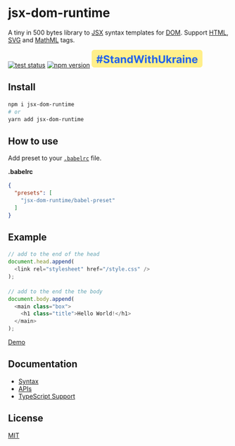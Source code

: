 # jsx-dom-runtime

A tiny in 500 bytes library to [JSX](https://facebook.github.io/jsx/) syntax templates for [DOM](https://dom.spec.whatwg.org/). Support [HTML](https://html.spec.whatwg.org/multipage/), [SVG](https://www.w3.org/TR/SVG/) and [MathML](https://www.w3.org/TR/MathML3/) tags.

[![test status](https://github.com/shoonia/jsx-dom-runtime/workflows/tests/badge.svg)](https://github.com/shoonia/jsx-dom-runtime/actions)
[![npm version](https://badgen.net/npm/v/jsx-dom-runtime)](https://www.npmjs.com/package/jsx-dom-runtime)
[![Stand with Ukraine](https://raw.githubusercontent.com/vshymanskyy/StandWithUkraine/main/badges/StandWithUkraine.svg)](https://stand-with-ukraine.pp.ua/)

## Install

```bash
npm i jsx-dom-runtime
# or
yarn add jsx-dom-runtime
```

## How to use

Add preset to your [`.babelrc`](https://babeljs.io/docs/en/config-files) file.

**.babelrc**

```json
{
  "presets": [
    "jsx-dom-runtime/babel-preset"
  ]
}
```

## Example

```js
// add to the end of the head
document.head.append(
  <link rel="stylesheet" href="/style.css" />
);

// add to the end the the body
document.body.append(
  <main class="box">
    <h1 class="title">Hello World!</h1>
  </main>
);
```

[Demo](https://github.com/shoonia/jsx-dom-runtime/tree/master/DEMO)

## Documentation

- [Syntax](https://github.com/shoonia/jsx-dom-runtime/wiki#syntax)
- [APIs](https://github.com/shoonia/jsx-dom-runtime/wiki#apis)
- [TypeScript Support](https://github.com/shoonia/jsx-dom-runtime/wiki#typescript-support)

## License

[MIT](https://github.com/shoonia/jsx-dom-runtime/blob/master/LICENSE)
